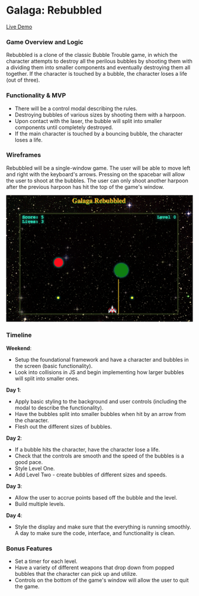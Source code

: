 # Galaga: Rebubbled

[Live Demo][gitpages]

[gitpages]: https://as6730.github.io/Galaga-Rebubbled/

### Game Overview and Logic

Rebubbled is a clone of the classic Bubble Trouble game, in which the character attempts to destroy all the perilous bubbles by shooting them with a dividing them into smaller components and eventually destroying them all together. If the character is touched by a bubble, the character loses a life (out of three).

### Functionality & MVP  

  * There will be a control modal describing the rules.
  * Destroying bubbles of various sizes by shooting them with a harpoon.
  * Upon contact with the laser, the bubble will split into smaller components until completely destroyed.
  * If the main character is touched by a bouncing bubble, the character loses a life.

### Wireframes

Rebubbled will be a single-window game. The user will be able to move left and right with the keyboard's arrows. Pressing on the spacebar will allow the user to shoot at the bubbles. The user can only shoot another harpoon after the previous harpoon has hit the top of the game's window.

![rebubbled_wireframe](https://github.com/as6730/Bubble-Trouble-Rebubbled/blob/master/wireframes/rebubbled_wireframe.png)

### Timeline

**Weekend**:
  * Setup the foundational framework and have a character and bubbles in the screen (basic functionality).
  * Look into collisions in JS and begin implementing how larger bubbles will split into smaller ones.

**Day 1**:
  * Apply basic styling to the background and user controls (including the modal to describe the functionality).
  * Have the bubbles split into smaller bubbles when hit by an arrow from the character.
  * Flesh out the different sizes of bubbles.

**Day 2**:
  * If a bubble hits the character, have the character lose a life.
  * Check that the controls are smooth and the speed of the bubbles is a good pace.
  * Style Level One.
  * Add Level Two - create bubbles of different sizes and speeds.

**Day 3**:
  * Allow the user to accrue points based off the bubble and the level.
  * Build multiple levels.

**Day 4**:
  * Style the display and make sure that the everything is running smoothly. A day to make sure the code, interface, and functionality is clean.

### Bonus Features

  *  Set a timer for each level.
  *  Have a variety of different weapons that drop down from popped bubbles that the character can pick up and utilize.
  *  Controls on the bottom of the game's window will allow the user to quit the game.
